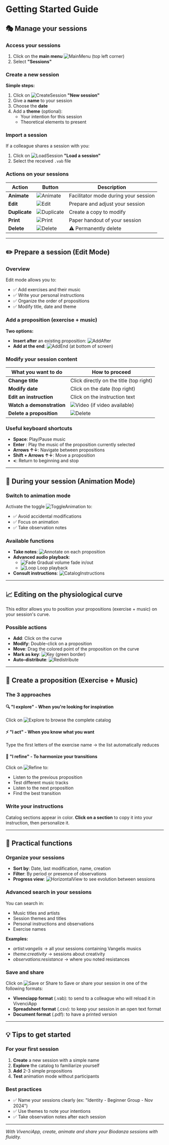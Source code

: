 # Getting Started Guide

## 🎭 **Manage your sessions**

### Access your sessions
1. Click on the **main menu** ![MainMenu](assets/help/en/images/MainMenu.png) (top left corner)
2. Select **"Sessions"**

### Create a new session

**Simple steps:**
1. Click on ![CreateSession](assets/help/en/images/SessionExplorationCreateSessionButton.png) **"New session"**
2. Give a **name** to your session
3. Choose the **date**
4. Add a **theme** (optional):
   - Your intention for this session
   - Theoretical elements to present

### Import a session
If a colleague shares a session with you:
1. Click on ![LoadSession](assets/help/en/images/SessionExplorationLoadSessionButton.png) **"Load a session"**
2. Select the received `.vab` file

### Actions on your sessions

| Action | Button | Description |
|--------|--------|-------------|
| **Animate** | ![Animate](assets/help/en/images/SessionExplorationAnimateSessionButton.png) | Facilitator mode during your session |
| **Edit** | ![Edit](assets/help/en/images/SessionExplorationEditSessionButton.png) | Prepare and adjust your session |
| **Duplicate** | ![Duplicate](assets/help/en/images/SessionExplorationDuplicateSessionButton.png) | Create a copy to modify |
| **Print** | ![Print](assets/help/en/images/SessionExplorationPrintSessionButton.png) | Paper handout of your session |
| **Delete** | ![Delete](assets/help/en/images/SessionExplorationDeleteSessionButton.png) | ⚠️ Permanently delete |

---

## ✏️ **Prepare a session (Edit Mode)**

### Overview
Edit mode allows you to:
- ✅ Add exercises and their music
- ✅ Write your personal instructions
- ✅ Organize the order of propositions
- ✅ Modify title, date and theme

### Add a proposition (exercise + music)

**Two options:**
- **Insert after** an existing proposition: ![AddAfter](assets/help/en/images/SessionEditionAddPropositionButton.png)
- **Add at the end**: ![AddEnd](assets/help/en/images/SessionEditionAddPropositionButton.png) (at bottom of screen)

### Modify your session content

| What you want to do | How to proceed |
|--------------------------|------------------|
| **Change title** | Click directly on the title (top right) |
| **Modify date** | Click on the date (top right) |
| **Edit an instruction** | Click on the instruction text |
| **Watch a demonstration** | ![Video](assets/help/en/images/SessionEditionVideoButton.png) (if video available) |
| **Delete a proposition** | ![Delete](assets/help/en/images/SessionEditionDeletePropositionButton.png) |

### Useful keyboard shortcuts
- **Space**: Play/Pause music
- **Enter** : Play the music of the proposition currently selected
- **Arrows ↑↓**: Navigate between propositions
- **Shift + Arrows ↑↓**: Move a proposition
- **<**: Return to beginning and stop

---

## 🎵 **During your session (Animation Mode)**

### Switch to animation mode
Activate the toggle ![ToggleAnimation](assets/help/en/images/SessionEditionAnimationToggleButton.png) to:
- ✅ Avoid accidental modifications
- ✅ Focus on animation
- ✅ Take observation notes

### Available functions
- **Take notes**: ![Annotate](assets/help/en/images/SessionEditionAnotateButton.png) on each proposition
- **Advanced audio playback**:
  - ![Fade](assets/help/en/images/SessionEditionFadeButton.png) Gradual volume fade in/out
  - ![Loop](assets/help/en/images/SessionEditionLoopButton.png) Loop playback
- **Consult instructions**: ![CatalogInstructions](assets/help/en/images/SessionEditionCatalogInstructionsButton.png)

---

## 📈 **Editing on the physiological curve**

This editor allows you to position your propositions (exercise + music) on your session's curve.

### Possible actions
- **Add**: Click on the curve
- **Modify**: Double-click on a proposition
- **Move**: Drag the colored point of the proposition on the curve
- **Mark as key**: ![Key](assets/help/en/images/SessionEditionOnCurveKeyButton.png) (green border)
- **Auto-distribute**: ![Redistribute](assets/help/en/images/SessionEditionOnCurveRedistributeButton.png)

---

## 🎯 **Create a proposition (Exercise + Music)**

### The 3 approaches

#### 🔍 **"I explore"** - When you're looking for inspiration
Click on ![Explore](assets/help/en/images/PropositionEditionExplorationButton.png) to browse the complete catalog

#### ⚡ **"I act"** - When you know what you want
Type the first letters of the exercise name → the list automatically reduces

#### 🎵 **"I refine"** - To harmonize your transitions
Click on ![Refine](assets/help/en/images/PropositionEditionRefineButton.png) to:
- Listen to the previous proposition
- Test different music tracks
- Listen to the next proposition
- Find the best transition

### Write your instructions
Catalog sections appear in color. **Click on a section** to copy it into your instruction, then personalize it.

---

## 🔧 **Practical functions**

### Organize your sessions
- **Sort by**: Date, last modification, name, creation
- **Filter**: By period or presence of observations
- **Progress view**: ![HorizontalView](assets/help/en/images/SessionExplorationHorizontalSessionNavigationButton.png) to see evolution between sessions

### Advanced search in your sessions
You can search in:
- Music titles and artists
- Session themes and titles
- Personal instructions and observations
- Exercise names

**Examples:**
- *artist:vangelis* → all your sessions containing Vangelis musics
- *theme:creativity* → sessions about creativity
- *observations:resistance* → where you noted resistances

### Save and share
Click on ![Save or Share](assets/help/fr/images/SessionSaveOrShareButton.png) to Save or share your session in one of the following formats:
- **Vivenciapp format** (.vab): to send to a colleague who will reload it in VivenciApp
- **Spreadsheet format** (.csv): to keep your session in an open text format
- **Document format** (.pdf): to have a printed version

---

## 💡 **Tips to get started**

### For your first session
1. **Create** a new session with a simple name
2. **Explore** the catalog to familiarize yourself
3. **Add** 2-3 simple propositions
4. **Test** animation mode without participants

### Best practices
- ✅ Name your sessions clearly (ex: "Identity - Beginner Group - Nov 2024")
- ✅ Use themes to note your intentions
- ✅ Take observation notes after each session

---

*With VivenciApp, create, animate and share your Biodanza sessions with fluidity.*